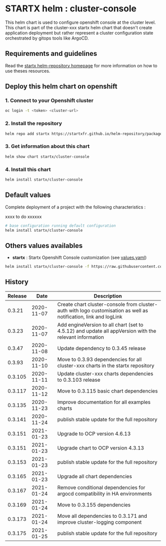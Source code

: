 # STARTX helm : cluster-console

This helm chart is used to configure openshift console at the cluster level.
This chart is part of the cluster-xxx startx helm chart that doesn't create application deployment but rather represent a cluster configuration
state orchestrated by gitops tools like ArgoCD.

## Requirements and guidelines

Read the [startx helm-repository homepage](https://startxfr.github.io/helm-repository) for
more information on how to use theses resources.

## Deploy this helm chart on openshift

### 1. Connect to your Openshift cluster

```bash
oc login -t <token> <cluster-url>
```

### 2. Install the repository

```bash
helm repo add startx https://startxfr.github.io/helm-repository/packages/
```

### 3. Get information about this chart

```bash
helm show chart startx/cluster-console
```

### 4. Install this chart

```bash
helm install startx/cluster-console
```

## Default values

Complete deployment of a project with the following characteristics :

xxxx to do xxxxxx

```bash
# base configuration running default configuration
helm install startx/cluster-console
```

## Others values availables

- **startx** : Startx Openshift Console customization (see [values.yaml](https://raw.githubusercontent.com/startxfr/helm-repository/master/charts/cluster-console/values-startx.yaml))

```bash
helm install startx/cluster-console -f https://raw.githubusercontent.com/startxfr/helm-repository/master/charts/cluster-console/values-startx.yaml
```

## History

| Release | Date       | Description
| ------- | ---------- | -----------------------------------------------------
| 0.3.21  | 2020-11-07 | Create chart cluster-console from cluster-auth with logo customisation as well as notification, link and logLink
| 0.3.23  | 2020-11-07 | Add engineVersion to all chart (set to 4.5.12) and update all appVersion with the relevant information
| 0.3.47  | 2020-11-08 | Update dependency to 0.3.45 release
| 0.3.93  | 2020-11-10 | Move to 0.3.93 dependencies for all cluster-xxx charts in the startx repository
| 0.3.105  | 2020-11-11 | Update cluster-xxx charts dependencies to 0.3.103 release
| 0.3.117  | 2020-11-12 | Move to 0.3.115 basic chart dependencies
| 0.3.135  | 2020-11-23 | Improve documentation for all examples charts
| 0.3.141 | 2020-11-24 | publish stable update for the full repository
| 0.3.151 | 2021-01-23 | Upgrade to OCP version 4.6.13
| 0.3.151 | 2021-01-23 | Upgrade chart to OCP version 4.3.13
| 0.3.153 | 2021-01-23 | publish stable update for the full repository
| 0.3.165 | 2021-01-23 | Upgrade all chart dependencies
| 0.3.167 | 2021-01-24 | Remove conditional dependencies for argocd compatibility in HA environments
| 0.3.169 | 2021-01-24 | Move to 0.3.155 dependencies
| 0.3.173 | 2021-01-24 | Move all dependencies to 0.3.171 and improve cluster-logging component
| 0.3.175 | 2021-01-25 | publish stable update for the full repository
